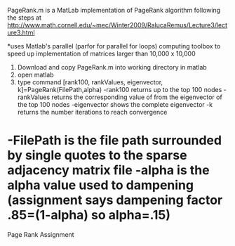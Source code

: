 PageRank.m is a MatLab implementation of PageRank algorithm following the steps at
http://www.math.cornell.edu/~mec/Winter2009/RalucaRemus/Lecture3/lecture3.html

*uses Matlab's parallel (parfor for parallel for loops) computing toolbox to speed up implementation of matrices larger than 10,000 x 10,000

1. Download and copy PageRank.m into working directory in matlab
2. open matlab
3. type command [rank100, rankValues, eigenvector, k]=PageRank(FilePath,alpha)
  -rank100 returns up to the top 100 nodes
  -rankValues returns the corresponding value of from the eigenvector of the top 100 nodes
  -eigenvector shows the complete eigenvector
  -k returns the number iterations to reach convergence

  -FilePath is the file path surrounded by single quotes to the sparse adjacency matrix file
  -alpha is the alpha value used to dampening (assignment says dampening factor .85=(1-alpha) so alpha=.15)
========

Page Rank Assignment
